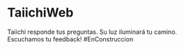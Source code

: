 # TaiichiWeb

Taiichi responde tus preguntas.
Su luz iluminará tu camino.
<br>
Escuchamos tu feedback!
#EnConstruccion